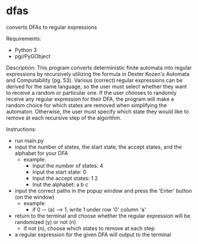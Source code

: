 # dfas
converts DFAs to regular expressions

Requirements:
- Python 3
- pgi/PyGObject

Description:
  This program converts deterministic finite automata into regular expressions by recursively utilizing the formula in Dexter Kozen's Automata and Computability (pg. 53). Various (correct) regular expressions can be derived for the same language, so the user must select whether they want to receive a random or particular one. If the user chooses to randomly receive any regular expression for their DFA, the program will make a random choice for which states are removed when simplifying the automaton. Otherwise, the user must specify which state they would like to remove at each recursive step of the algorithm.

Instructions:
  - run main.py
  - input the number of states, the start state, the accept states, and the alphabet for your DFA
    - example:
      - Input the number of states: 4
      - Input the start state: 0
      - Input the accept states: 1 2
      - Inut the alphabet: a b c
  - input the correct paths in the popup window and press the 'Enter' button (on the window)
    - example:
      - if 0 -- (a) --> 1, write 1 under row '0' column 'a'
  - return to the terminal and choose whether the regular expression will be randomized (y) or not (n)
    - if not (n), choose which states to remove at each step
  - a regular expression for the given DFA will output to the terminal
